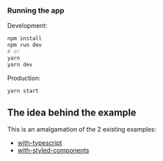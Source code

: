 ### Running the app

Development:

```bash
npm install
npm run dev
# or
yarn
yarn dev
```

Production:

```bash
yarn start
```

## The idea behind the example

This is an amalgamation of the 2 existing examples:

* [with-typescript](https://github.com/zeit/next.js/tree/canary/examples/with-typescript)
* [with-styled-components](https://github.com/zeit/next.js/tree/canary/examples/with-styled-components)
